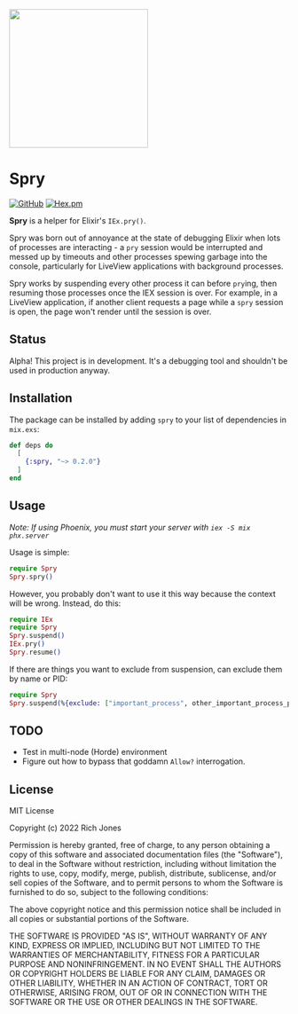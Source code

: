 <img src="https://i.imgur.com/rhSGPbb.png" height="250px" />

# Spry
[![GitHub](https://img.shields.io/github/stars/Miserlou/Spry?style=social)](https://github.com/Miserlou/Spry)
[![Hex.pm](https://img.shields.io/hexpm/v/spry.svg)](https://hex.pm/packages/spry)

**Spry** is a helper for Elixir's `IEx.pry()`.

Spry was born out of annoyance at the state of debugging Elixir when lots of processes are interacting - a `pry` session would be interrupted and messed up by timeouts and other processes spewing garbage into the console, particularly for LiveView applications with background processes.

Spry works by suspending every other process it can before `pry`ing, then resuming those processes once the IEX session is over. For example, in a LiveView application, if another client requests a page while a `spry` session is open, the page won't render until the session is over.

## Status
Alpha! This project is in development. It's a debugging tool and shouldn't be used in production anyway.

## Installation

The package can be installed by adding `spry` to your list of dependencies in `mix.exs`:

```elixir
def deps do
  [
    {:spry, "~> 0.2.0"}
  ]
end
```

## Usage

_Note: If using Phoenix, you must start your server with `iex -S mix phx.server`_

Usage is simple:

```elixir
require Spry
Spry.spry()
```

However, you probably don't want to use it this way because the context will be wrong. Instead, do this:

```elixir
require IEx
require Spry
Spry.suspend()
IEx.pry()
Spry.resume()
```

If there are things you want to exclude from suspension, can exclude them by name or PID:

```elixir
require Spry
Spry.suspend(%{exclude: ["important_process", other_important_process_pid]})
```

## TODO

- Test in multi-node (Horde) environment
- Figure out how to bypass that goddamn `Allow?` interrogation.

## License

MIT License

Copyright (c) 2022 Rich Jones

Permission is hereby granted, free of charge, to any person obtaining a copy
of this software and associated documentation files (the "Software"), to deal
in the Software without restriction, including without limitation the rights
to use, copy, modify, merge, publish, distribute, sublicense, and/or sell
copies of the Software, and to permit persons to whom the Software is
furnished to do so, subject to the following conditions:

The above copyright notice and this permission notice shall be included in all
copies or substantial portions of the Software.

THE SOFTWARE IS PROVIDED "AS IS", WITHOUT WARRANTY OF ANY KIND, EXPRESS OR
IMPLIED, INCLUDING BUT NOT LIMITED TO THE WARRANTIES OF MERCHANTABILITY,
FITNESS FOR A PARTICULAR PURPOSE AND NONINFRINGEMENT. IN NO EVENT SHALL THE
AUTHORS OR COPYRIGHT HOLDERS BE LIABLE FOR ANY CLAIM, DAMAGES OR OTHER
LIABILITY, WHETHER IN AN ACTION OF CONTRACT, TORT OR OTHERWISE, ARISING FROM,
OUT OF OR IN CONNECTION WITH THE SOFTWARE OR THE USE OR OTHER DEALINGS IN THE
SOFTWARE.
